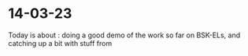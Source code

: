 # 14-03-23

Today is about : doing a good demo of the work so far on BSK-ELs, and catching up a bit with stuff from